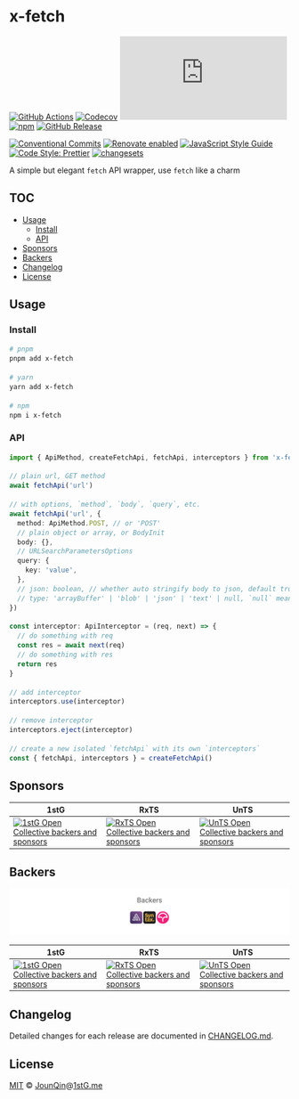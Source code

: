 # x-fetch

[![GitHub Actions](https://github.com/un-ts/x-fetch/workflows/CI/badge.svg)](https://github.com/un-ts/x-fetch/actions/workflows/ci.yml)
[![Codecov](https://img.shields.io/codecov/c/github/un-ts/x-fetch.svg)](https://codecov.io/gh/un-ts/x-fetch)
[![type-coverage](https://img.shields.io/badge/dynamic/json.svg?label=type-coverage&prefix=%E2%89%A5&suffix=%&query=$.typeCoverage.atLeast&uri=https%3A%2F%2Fraw.githubusercontent.com%2Fun-ts%2Fx-fetch%2Fmain%2Fpackage.json)](https://github.com/plantain-00/type-coverage)
[![npm](https://img.shields.io/npm/v/x-fetch.svg)](https://www.npmjs.com/package/x-fetch)
[![GitHub Release](https://img.shields.io/github/release/un-ts/x-fetch)](https://github.com/un-ts/x-fetch/releases)

[![Conventional Commits](https://img.shields.io/badge/conventional%20commits-1.0.0-yellow.svg)](https://conventionalcommits.org)
[![Renovate enabled](https://img.shields.io/badge/renovate-enabled-brightgreen.svg)](https://renovatebot.com)
[![JavaScript Style Guide](https://img.shields.io/badge/code_style-standard-brightgreen.svg)](https://standardjs.com)
[![Code Style: Prettier](https://img.shields.io/badge/code_style-prettier-ff69b4.svg)](https://github.com/prettier/prettier)
[![changesets](https://img.shields.io/badge/maintained%20with-changesets-176de3.svg)](https://github.com/changesets/changesets)

A simple but elegant `fetch` API wrapper, use `fetch` like a charm

## TOC <!-- omit in toc -->

- [Usage](#usage)
  - [Install](#install)
  - [API](#api)
- [Sponsors](#sponsors)
- [Backers](#backers)
- [Changelog](#changelog)
- [License](#license)

## Usage

### Install

```sh
# pnpm
pnpm add x-fetch

# yarn
yarn add x-fetch

# npm
npm i x-fetch
```

### API

```ts
import { ApiMethod, createFetchApi, fetchApi, interceptors } from 'x-fetch'

// plain url, GET method
await fetchApi('url')

// with options, `method`, `body`, `query`, etc.
await fetchApi('url', {
  method: ApiMethod.POST, // or 'POST'
  // plain object or array, or BodyInit
  body: {},
  // URLSearchParametersOptions
  query: {
    key: 'value',
  },
  // json: boolean, // whether auto stringify body to json, default true for plain object or array, otherwise false
  // type: 'arrayBuffer' | 'blob' | 'json' | 'text' | null, `null` means plain `Response`
})

const interceptor: ApiInterceptor = (req, next) => {
  // do something with req
  const res = await next(req)
  // do something with res
  return res
}

// add interceptor
interceptors.use(interceptor)

// remove interceptor
interceptors.eject(interceptor)

// create a new isolated `fetchApi` with its own `interceptors`
const { fetchApi, interceptors } = createFetchApi()
```

## Sponsors

| 1stG                                                                                                                               | RxTS                                                                                                                               | UnTS                                                                                                                               |
| ---------------------------------------------------------------------------------------------------------------------------------- | ---------------------------------------------------------------------------------------------------------------------------------- | ---------------------------------------------------------------------------------------------------------------------------------- |
| [![1stG Open Collective backers and sponsors](https://opencollective.com/1stG/organizations.svg)](https://opencollective.com/1stG) | [![RxTS Open Collective backers and sponsors](https://opencollective.com/rxts/organizations.svg)](https://opencollective.com/rxts) | [![UnTS Open Collective backers and sponsors](https://opencollective.com/unts/organizations.svg)](https://opencollective.com/unts) |

## Backers

[![Backers](https://raw.githubusercontent.com/1stG/static/master/sponsors.svg)](https://github.com/sponsors/JounQin)

| 1stG                                                                                                                             | RxTS                                                                                                                             | UnTS                                                                                                                             |
| -------------------------------------------------------------------------------------------------------------------------------- | -------------------------------------------------------------------------------------------------------------------------------- | -------------------------------------------------------------------------------------------------------------------------------- |
| [![1stG Open Collective backers and sponsors](https://opencollective.com/1stG/individuals.svg)](https://opencollective.com/1stG) | [![RxTS Open Collective backers and sponsors](https://opencollective.com/rxts/individuals.svg)](https://opencollective.com/rxts) | [![UnTS Open Collective backers and sponsors](https://opencollective.com/unts/individuals.svg)](https://opencollective.com/unts) |

## Changelog

Detailed changes for each release are documented in [CHANGELOG.md](./CHANGELOG.md).

## License

[MIT][] © [JounQin][]@[1stG.me][]

[1stg.me]: https://www.1stg.me
[jounqin]: https://GitHub.com/JounQin
[mit]: http://opensource.org/licenses/MIT
